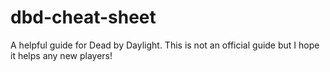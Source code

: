# dbd-cheat-sheet
A helpful guide for Dead by Daylight. This is not an official guide but I hope it helps any new players!
